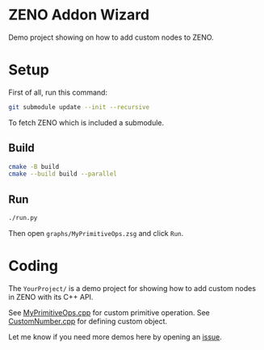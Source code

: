 # ZENO Addon Wizard

Demo project showing on how to add custom nodes to ZENO.

# Setup

First of all, run this command:
```bash
git submodule update --init --recursive
```
To fetch ZENO which is included a submodule.

## Build

```bash
cmake -B build
cmake --build build --parallel
```

## Run

```bash
./run.py
```

Then open `graphs/MyPrimitiveOps.zsg` and click `Run`.

# Coding

The `YourProject/` is a demo project for showing how to add custom nodes in ZENO with its C++ API.

See [MyPrimitiveOps.cpp](YourProject/MyPrimitiveOps.cpp) for custom primitive operation.
See [CustomNumber.cpp](YourProject/CustomNumber.cpp) for defining custom object.

Let me know if you need more demos here by opening an [issue](https://github.com/zenustech/zeno_addon_wizard/issues).
